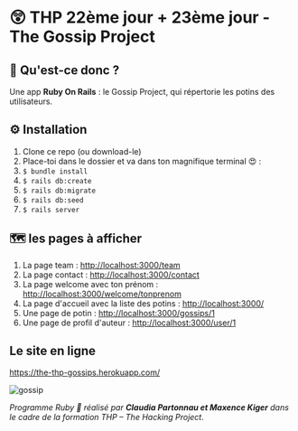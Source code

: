 # 😲 THP 22ème jour + 23ème jour - The Gossip Project

## 💎 Qu'est-ce donc ?
Une app **Ruby On Rails** : le Gossip Project, qui répertorie les potins des utilisateurs.

## ⚙ Installation
1. Clone ce repo (ou download-le)
2. Place-toi dans le dossier et va dans ton magnifique terminal 😍 :
3. `$ bundle install` 
4. `$ rails db:create`
5. `$ rails db:migrate` 
6. `$ rails db:seed`
7. `$ rails server`

## 🗺 les pages à afficher 
1. La page team : <http://localhost:3000/team>
2. La page contact : <http://localhost:3000/contact>
3. La page welcome avec ton prénom : <http://localhost:3000/welcome/tonprenom>
4. La page d'accueil avec la liste des potins : <http://localhost:3000/>
5. Une page de potin : <http://localhost:3000/gossips/1>
6. Une page de profil d'auteur : <http://localhost:3000/user/1>

## Le site en ligne
<https://the-thp-gossips.herokuapp.com/>



![gossip](https://proxy.duckduckgo.com/iu/?u=http%3A%2F%2Fimg.memecdn.com%2FThe-gossip-turkey_c_128800.jpg&f=1)


*Programme Ruby 💎 réalisé par **Claudia Partonnau et Maxence Kiger** dans le cadre de la formation THP – The Hacking Project*.
